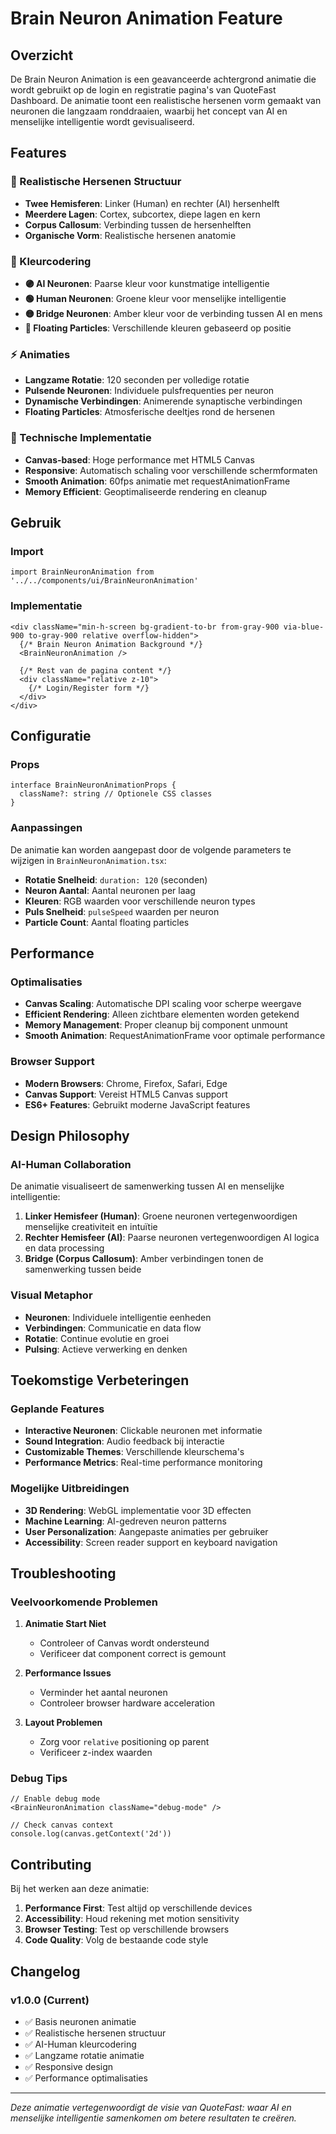 # Brain Neuron Animation Feature

## Overzicht

De Brain Neuron Animation is een geavanceerde achtergrond animatie die wordt gebruikt op de login en registratie pagina's van QuoteFast Dashboard. De animatie toont een realistische hersenen vorm gemaakt van neuronen die langzaam ronddraaien, waarbij het concept van AI en menselijke intelligentie wordt gevisualiseerd.

## Features

### 🧠 Realistische Hersenen Structuur
- **Twee Hemisferen**: Linker (Human) en rechter (AI) hersenhelft
- **Meerdere Lagen**: Cortex, subcortex, diepe lagen en kern
- **Corpus Callosum**: Verbinding tussen de hersenhelften
- **Organische Vorm**: Realistische hersenen anatomie

### 🎨 Kleurcodering
- **🟣 AI Neuronen**: Paarse kleur voor kunstmatige intelligentie
- **🟢 Human Neuronen**: Groene kleur voor menselijke intelligentie  
- **🟡 Bridge Neuronen**: Amber kleur voor de verbinding tussen AI en mens
- **🔵 Floating Particles**: Verschillende kleuren gebaseerd op positie

### ⚡ Animaties
- **Langzame Rotatie**: 120 seconden per volledige rotatie
- **Pulsende Neuronen**: Individuele pulsfrequenties per neuron
- **Dynamische Verbindingen**: Animerende synaptische verbindingen
- **Floating Particles**: Atmosferische deeltjes rond de hersenen

### 🎯 Technische Implementatie
- **Canvas-based**: Hoge performance met HTML5 Canvas
- **Responsive**: Automatisch schaling voor verschillende schermformaten
- **Smooth Animation**: 60fps animatie met requestAnimationFrame
- **Memory Efficient**: Geoptimaliseerde rendering en cleanup

## Gebruik

### Import
```tsx
import BrainNeuronAnimation from '../../components/ui/BrainNeuronAnimation'
```

### Implementatie
```tsx
<div className="min-h-screen bg-gradient-to-br from-gray-900 via-blue-900 to-gray-900 relative overflow-hidden">
  {/* Brain Neuron Animation Background */}
  <BrainNeuronAnimation />
  
  {/* Rest van de pagina content */}
  <div className="relative z-10">
    {/* Login/Register form */}
  </div>
</div>
```

## Configuratie

### Props
```tsx
interface BrainNeuronAnimationProps {
  className?: string // Optionele CSS classes
}
```

### Aanpassingen
De animatie kan worden aangepast door de volgende parameters te wijzigen in `BrainNeuronAnimation.tsx`:

- **Rotatie Snelheid**: `duration: 120` (seconden)
- **Neuron Aantal**: Aantal neuronen per laag
- **Kleuren**: RGB waarden voor verschillende neuron types
- **Puls Snelheid**: `pulseSpeed` waarden per neuron
- **Particle Count**: Aantal floating particles

## Performance

### Optimalisaties
- **Canvas Scaling**: Automatische DPI scaling voor scherpe weergave
- **Efficient Rendering**: Alleen zichtbare elementen worden getekend
- **Memory Management**: Proper cleanup bij component unmount
- **Smooth Animation**: RequestAnimationFrame voor optimale performance

### Browser Support
- **Modern Browsers**: Chrome, Firefox, Safari, Edge
- **Canvas Support**: Vereist HTML5 Canvas support
- **ES6+ Features**: Gebruikt moderne JavaScript features

## Design Philosophy

### AI-Human Collaboration
De animatie visualiseert de samenwerking tussen AI en menselijke intelligentie:

1. **Linker Hemisfeer (Human)**: Groene neuronen vertegenwoordigen menselijke creativiteit en intuïtie
2. **Rechter Hemisfeer (AI)**: Paarse neuronen vertegenwoordigen AI logica en data processing
3. **Bridge (Corpus Callosum)**: Amber verbindingen tonen de samenwerking tussen beide

### Visual Metaphor
- **Neuronen**: Individuele intelligentie eenheden
- **Verbindingen**: Communicatie en data flow
- **Rotatie**: Continue evolutie en groei
- **Pulsing**: Actieve verwerking en denken

## Toekomstige Verbeteringen

### Geplande Features
- **Interactive Neuronen**: Clickable neuronen met informatie
- **Sound Integration**: Audio feedback bij interactie
- **Customizable Themes**: Verschillende kleurschema's
- **Performance Metrics**: Real-time performance monitoring

### Mogelijke Uitbreidingen
- **3D Rendering**: WebGL implementatie voor 3D effecten
- **Machine Learning**: AI-gedreven neuron patterns
- **User Personalization**: Aangepaste animaties per gebruiker
- **Accessibility**: Screen reader support en keyboard navigation

## Troubleshooting

### Veelvoorkomende Problemen

1. **Animatie Start Niet**
   - Controleer of Canvas wordt ondersteund
   - Verificeer dat component correct is gemount

2. **Performance Issues**
   - Verminder het aantal neuronen
   - Controleer browser hardware acceleration

3. **Layout Problemen**
   - Zorg voor `relative` positioning op parent
   - Verificeer z-index waarden

### Debug Tips
```tsx
// Enable debug mode
<BrainNeuronAnimation className="debug-mode" />

// Check canvas context
console.log(canvas.getContext('2d'))
```

## Contributing

Bij het werken aan deze animatie:

1. **Performance First**: Test altijd op verschillende devices
2. **Accessibility**: Houd rekening met motion sensitivity
3. **Browser Testing**: Test op verschillende browsers
4. **Code Quality**: Volg de bestaande code style

## Changelog

### v1.0.0 (Current)
- ✅ Basis neuronen animatie
- ✅ Realistische hersenen structuur
- ✅ AI-Human kleurcodering
- ✅ Langzame rotatie animatie
- ✅ Responsive design
- ✅ Performance optimalisaties

---

*Deze animatie vertegenwoordigt de visie van QuoteFast: waar AI en menselijke intelligentie samenkomen om betere resultaten te creëren.*
